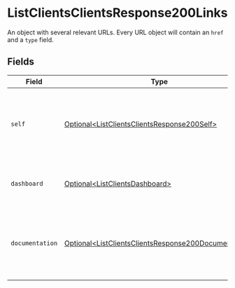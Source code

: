 # ListClientsClientsResponse200Links

An object with several relevant URLs. Every URL object will contain an `href` and a `type` field.


## Fields

| Field                                                                                                                          | Type                                                                                                                           | Required                                                                                                                       | Description                                                                                                                    |
| ------------------------------------------------------------------------------------------------------------------------------ | ------------------------------------------------------------------------------------------------------------------------------ | ------------------------------------------------------------------------------------------------------------------------------ | ------------------------------------------------------------------------------------------------------------------------------ |
| `self`                                                                                                                         | [Optional\<ListClientsClientsResponse200Self>](../../models/operations/ListClientsClientsResponse200Self.md)                   | :heavy_minus_sign:                                                                                                             | In v2 endpoints, URLs are commonly represented as objects with an `href` and `type` field.                                     |
| `dashboard`                                                                                                                    | [Optional\<ListClientsDashboard>](../../models/operations/ListClientsDashboard.md)                                             | :heavy_minus_sign:                                                                                                             | Direct link to the organization's Mollie dashboard.                                                                            |
| `documentation`                                                                                                                | [Optional\<ListClientsClientsResponse200Documentation>](../../models/operations/ListClientsClientsResponse200Documentation.md) | :heavy_minus_sign:                                                                                                             | In v2 endpoints, URLs are commonly represented as objects with an `href` and `type` field.                                     |